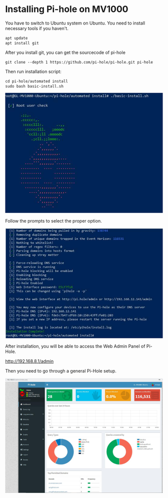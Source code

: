 # Installing Pi-hole on MV1000

You have to switch to Ubuntu system on Ubuntu. You need to install necessary tools if you haven't.

```
apt update
apt install git
```

After you install git, you can get the sourcecode of pi-hole

```
git clone --depth 1 https://github.com/pi-hole/pi-hole.git pi-hole
```

Then run installation script:
```
cd pi-hole/automated install
sudo bash basic-install.sh 
```
![Pi Hole Installation](pi-hole_installation.jpg)

Follow the prompts to select the proper option.

![Pi Hole Installation](pi-hole_installation2.jpg)

After installation, you will be able to access the Web Admin Panel of Pi-Hole.

http://192.168.8.1/admin

Then you need to go through a general Pi-Hole setup.

![Pi Hole Installation](pi-hole_installation3.jpg)
